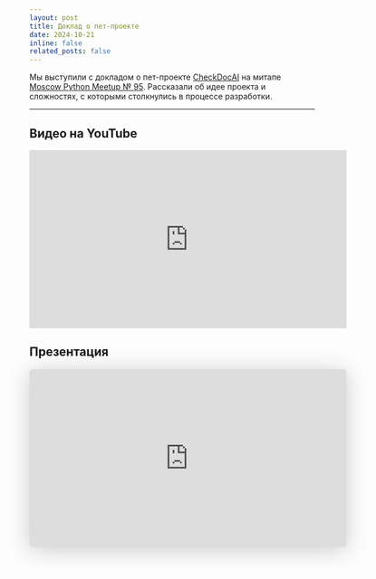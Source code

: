 ```yaml
---
layout: post
title: Доклад о пет-проекте
date: 2024-10-21
inline: false
related_posts: false
---
```


Мы выступили с докладом о пет-проекте [CheckDocAI](/projects/check_doc_ai/) на митапе [Moscow Python Meetup № 95](https://moscowpython.ru/meetup/95/). Рассказали об идее проекта и сложностях, с которыми столкнулись в процессе разработки.

---

## Видео на YouTube

<iframe width="560" height="315" src="https://www.youtube.com/embed/gafaM5zT9L8?si=l0KkFGuhtFV134su" title="YouTube video player" frameborder="0" allow="accelerometer; autoplay; clipboard-write; encrypted-media; gyroscope; picture-in-picture; web-share" referrerpolicy="strict-origin-when-cross-origin" allowfullscreen></iframe>

## Презентация

<iframe class="speakerdeck-iframe" style="border: 0px; background: rgba(0, 0, 0, 0.1) padding-box; margin: 0px; padding: 0px; border-radius: 6px; box-shadow: rgba(0, 0, 0, 0.2) 0px 5px 40px; width: 560px; height: auto; aspect-ratio: 560 / 315;" frameborder="0" src="https://speakerdeck.com/player/30879722fcfc4ab3955e46d0a6a24218" title="Moscow Python Meetup №95. Юлия Сухинина  (АО «ГОЛЬФСТРИМ охранные системы» (МТС), Руководитель по развитию). Разработка ТГ Бота с ИИ модулем для автоматизации процесса контроля качества оформления документов" allowfullscreen="true" data-ratio="1.7777777777777777"></iframe>
